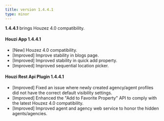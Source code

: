 ```yaml
---
title: version 1.4.4.1
type: minor
---
```


**1.4.4.1** brings Houzez 4.0 compatibility.

#### Houzi App 1.4.4.1

- [New] Houzez 4.0 compatibility.
- [Improved] Improve stability in blogs page.
- [Improved] Improved stability in quick add property.
- [Improved] Improved sequential location picker.


#### Houzi Rest Api Plugin 1.4.4.1

- [Improved] Fixed an issue where newly created agency/agent profiles did not have the correct default visibility settings.
- [Improved] Enhanced the "Add to Favorite Property" API to comply with the latest Houzez 4.0 compatibility.
- [Improved] Improved agent and agency web service to honor the hidden agents/agencies.
